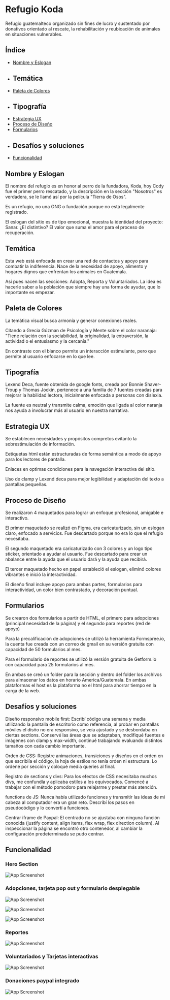 # Refugio Koda

Refugio guatemalteco organizado sin fines de lucro y sustentado por donativos orientado al rescate, la rehabilitación y reubicación de animales en situaciones vulnerables.




## Índice

- [Nombre y Eslogan](#nombre-y-eslogan)
- <h2 id="tematica">Temática</h2> 
- [Paleta de Colores](#paleta-de-colores)
- <h2 id="tipografia">Tipografía</h2>
- [Estrategia UX](#estrategia-ux)
- [Proceso de Diseño](#proceso-de-diseño)
- [Formularios](#formularios)
- <h2 id="desafios-y-soluciones">Desafíos y soluciones</h2>
- [Funcionalidad](#funcionalidad)

## Nombre y Eslogan 

El nombre del refugio es en honor al perro de la fundadora, Koda, hoy Cody fue el primer perro rescatado, y la descripción en la sección "Nosotros" es verdadera, se le llamó así por la película "Tierra de Osos".

Es un refugio, no una ONG o fundación porque no está legalmente registrado.

El eslogan del sitio es de tipo emocional, muestra la identidad del proyecto: Sanar. ¿El distintivo? El valor que suma el amor para el proceso de recuperación.

## Temática

Esta web está enfocada en crear una red de contactos y apoyo para combatir la indiferencia. Nace de la necesidad de apoyo, alimento y hogares dignos que enfrentan los animales en Guatemala.

Así pues nacen las secciones: Adopta, Reporta y Voluntariados. La idea es hacerle saber a la población que siempre hay una forma de ayudar, que lo importante es empezar.


## Paleta de Colores

La temática visual busca armonía y generar conexiones reales.

Citando a Grecia Gúzman de Psicología y Mente sobre el color naranaja: "Tiene relación con la sociabilidad, la originalidad, la extraversión, la actividad o el entusiasmo y la cercanía."

En contraste con el blanco permite un interacción estimulante, pero que permite al usuario enfocarse en lo que lee.

## Tipografía

Lexend Deca, fuente obtenida de google fonts, creada por Bonnie Shaver-Troup y Thomas Jockin, pertenece a una familia de 7 fuentes creadas para mejorar la habilidad lectora, inicialmente enfocada a personas con dislexia.

La fuente es neutral y transmite calma, emoción que ligada al color naranja nos ayuda a involucrar más al usuario en nuestra narrativa.

## Estrategia UX

Se establecen necesidades y propósitos compretos evitanto la sobrestimulación de información.

Eetiquetas html están estructuradas de forma semántica a modo de apoyo para los lectores de pantalla. 

Enlaces en optimas condiciones para la navegación interactiva del sitio.

Uso de clamp y Lexend deca para mejor legibilidad y adaptación del texto a pantallas pequeñas.

## Proceso de Diseño

Se realizaron 4 maquetados para lograr un enfoque profesional, amigable e interactivo.

El primer maquetado se realizó en Figma, era caricaturizado, sin un eslogan claro, enfocado a servicios. Fue descartado porque no era lo que el refugio necesitaba.

El segundo maquetado era caricaturizado con 3 colores y un logo tipo sticker, orientado a ayudar al usuario. Fue descartado para crear un nbalance entre la ayuda que el usuario dará y la ayuda que recibirá.

El tercer maquetado hecho en papel estableció el eslogan, eliminó colores vibrantes e inició la interactividad.

El diseño final incluye apoyo para ambas partes, formularios para interactividad, un color bien contrastado, y decoración puntual.

## Formularios

Se crearon dos formularios a partir de HTML, el primero para adopciones (principal necesidad de la página) y el segundo para reportes (red de apoyo)

Para la precalificación de adopciones se utilizó la herramienta Formspree.io, la cuenta fue creada con un correo de gmail en su versión gratuita con capacidad de 50 formularios al mes.

Para el formulario de reportes se utilizó la versión gratuita de Getform.io con capacidad para 25 formularios al mes.

En ambas se creó un folder para la sección y dentro del folder los archivos para almacenar los datos en horario America/Guatemala. En ambas plataformas el host es la plataforma no el html para ahorrar tiempo en la carga de la web.

## Desafíos y soluciones

Diseño responsivo mobile first: Escribí código una semana y media utilizando la pantalla de escritorio como referencia, al probar en pantallas móviles el disño no era responsivo, se veía ajustado y se desbordaba en ciertas sections. Conservé las áreas que se adaptaban, modifiqué fuentes e imágenes con clamp y max-width, continué trabajando evaluando distintos tamaños con cada cambio importante.

Orden de CSS: Registre animaciones, transiciones y diseños en el orden en que escribiía el código, la hoja de estilos no tenía orden ni estructura. Lo ordené por sección y coloqué media queries al final.

Registro de sections y divs: Para los efectos de CSS necesitaba muchos divs, me confundía y aplicaba estilos a los equivocados. Comencé a trabajar con el método pomodoro para relajarme y prestar más atención.

functions de JS: Nunca había utilizado funciones y transmitir las ideas de mi cabeza al computador era un gran reto. Describí los pasos en pseudocódigo y lo convertí a funciones.

Centrar iframe de Paypal: El centrado no se ajustaba con ninguna función conocida (justify content, align items, flex wrap, flex direction column). Al inspeccionar la página se encontró otro contenedor, al cambiar la configuración predeterminada se pudo centrar.



## Funcionalidad

### Hero Section

![App Screenshot](/Images/Img_Readme/Herosection.png)

### Adopciones, tarjeta pop out y formulario desplegable

![App Screenshot](Images/Img_Readme/SecciondeAdopcion.png)

![App Screenshot](Images/Img_Readme/Tarjetadesplegable.png)

![App Screenshot](Images/Img_Readme/preaplicacion.png)


### Reportes

![App Screenshot](Images/Img_Readme/Reportes.png)

### Voluntariados y Tarjetas interactivas

![App Screenshot](Images/Img_Readme/Tarjetasinteractivas.png)

### Donaciones paypal integrado

![App Screenshot](Images/Img_Readme/Donaciones.png)


